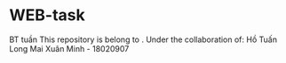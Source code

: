 # WEB-task
BT tuần
This repository is belong to <your name>.
Under the collaboration of: 
<list of your collaborators>
  Hồ Tuấn Long
  Mai Xuân Minh - 18020907
  
